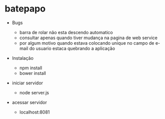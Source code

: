 # batepapo

* Bugs
	- barra de rolar não esta descendo automatico
	- consultar apenas quando tiver mudança na pagina de web service
	- por algum motivo quando estava colocando unique no campo de e-mail do usuario estaca quebrando a aplicação


* Instalação
	- npm install
	- bower install

* iniciar servidor
	- node server.js

* acessar servidor 
	- localhost:8081
